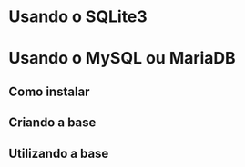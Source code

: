 # Usando o SQLite3

# Usando o MySQL ou MariaDB

## Como instalar
## Criando a base
## Utilizando a base
